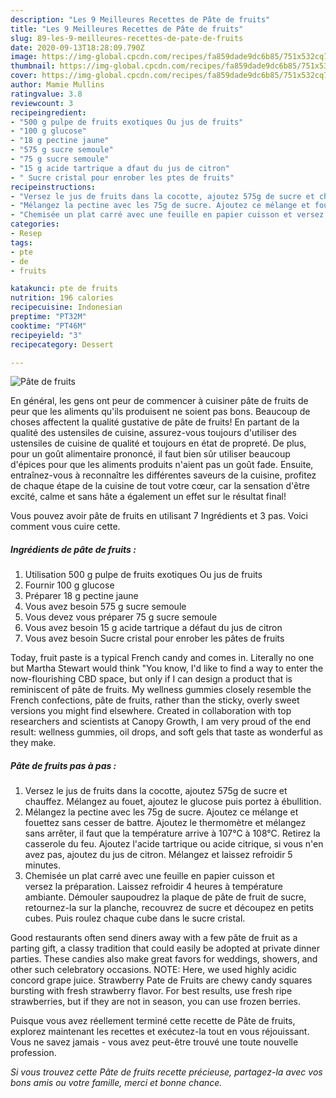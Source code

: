 ```yaml
---
description: "Les 9 Meilleures Recettes de Pâte de fruits"
title: "Les 9 Meilleures Recettes de Pâte de fruits"
slug: 89-les-9-meilleures-recettes-de-pate-de-fruits
date: 2020-09-13T18:28:09.790Z
image: https://img-global.cpcdn.com/recipes/fa859dade9dc6b85/751x532cq70/pate-de-fruits-photo-principale-de-la-recette.jpg
thumbnail: https://img-global.cpcdn.com/recipes/fa859dade9dc6b85/751x532cq70/pate-de-fruits-photo-principale-de-la-recette.jpg
cover: https://img-global.cpcdn.com/recipes/fa859dade9dc6b85/751x532cq70/pate-de-fruits-photo-principale-de-la-recette.jpg
author: Mamie Mullins
ratingvalue: 3.8
reviewcount: 3
recipeingredient:
- "500 g pulpe de fruits exotiques Ou jus de fruits"
- "100 g glucose"
- "18 g pectine jaune"
- "575 g sucre semoule"
- "75 g sucre semoule"
- "15 g acide tartrique a dfaut du jus de citron"
- " Sucre cristal pour enrober les ptes de fruits"
recipeinstructions:
- "Versez le jus de fruits dans la cocotte, ajoutez 575g de sucre et chauffez. Mélangez au fouet, ajoutez le glucose puis portez à ébullition."
- "Mélangez la pectine avec les 75g de sucre. Ajoutez ce mélange et fouettez sans cesser de battre. Ajoutez le thermomètre et mélangez sans arrêter, il faut que la température arrive à 107°C à 108°C. Retirez la casserole du feu. Ajoutez l&#39;acide tartrique ou acide citrique, si vous n&#39;en avez pas, ajoutez du jus de citron. Mélangez et laissez refroidir 5 minutes."
- "Chemisée un plat carré avec une feuille en papier cuisson et versez la préparation. Laissez refroidir 4 heures à température ambiante. Démouler saupoudrez la plaque de pâte de fruit de sucre, retournez-la sur la planche, recouvrez de sucre et découpez en petits cubes. Puis roulez chaque cube dans le sucre cristal."
categories:
- Resep
tags:
- pte
- de
- fruits

katakunci: pte de fruits 
nutrition: 196 calories
recipecuisine: Indonesian
preptime: "PT32M"
cooktime: "PT46M"
recipeyield: "3"
recipecategory: Dessert

---
```



![Pâte de fruits](https://img-global.cpcdn.com/recipes/fa859dade9dc6b85/751x532cq70/pate-de-fruits-photo-principale-de-la-recette.jpg)

En général, les gens ont peur de commencer à cuisiner pâte de fruits de peur que les aliments qu'ils produisent ne soient pas bons. Beaucoup de choses affectent la qualité gustative de pâte de fruits! En partant de la qualité des ustensiles de cuisine, assurez-vous toujours d'utiliser des ustensiles de cuisine de qualité et toujours en état de propreté. De plus, pour un goût alimentaire prononcé, il faut bien sûr utiliser beaucoup d'épices pour que les aliments produits n'aient pas un goût fade. Ensuite, entraînez-vous à reconnaître les différentes saveurs de la cuisine, profitez de chaque étape de la cuisine de tout votre cœur, car la sensation d'être excité, calme et sans hâte a également un effet sur le résultat final!

<!--inarticleads1-->

Vous pouvez avoir pâte de fruits en utilisant 7 Ingrédients et 3 pas. Voici comment vous cuire cette.

##### Ingrédients de pâte de fruits :

1. Utilisation 500 g pulpe de fruits exotiques Ou jus de fruits
1. Fournir 100 g glucose
1. Préparer 18 g pectine jaune
1. Vous avez besoin 575 g sucre semoule
1. Vous devez vous préparer 75 g sucre semoule
1. Vous avez besoin 15 g acide tartrique a défaut du jus de citron
1. Vous avez besoin  Sucre cristal pour enrober les pâtes de fruits


Today, fruit paste is a typical French candy and comes in. Literally no one but Martha Stewart would think &#34;You know, I&#39;d like to find a way to enter the now-flourishing CBD space, but only if I can design a product that is reminiscent of pâte de fruits. My wellness gummies closely resemble the French confections, pâte de fruits, rather than the sticky, overly sweet versions you might find elsewhere. Created in collaboration with top researchers and scientists at Canopy Growth, I am very proud of the end result: wellness gummies, oil drops, and soft gels that taste as wonderful as they make. 

<!--inarticleads2-->

##### Pâte de fruits pas à pas :

1. Versez le jus de fruits dans la cocotte, ajoutez 575g de sucre et chauffez. Mélangez au fouet, ajoutez le glucose puis portez à ébullition.
1. Mélangez la pectine avec les 75g de sucre. Ajoutez ce mélange et fouettez sans cesser de battre. Ajoutez le thermomètre et mélangez sans arrêter, il faut que la température arrive à 107°C à 108°C. Retirez la casserole du feu. Ajoutez l&#39;acide tartrique ou acide citrique, si vous n&#39;en avez pas, ajoutez du jus de citron. Mélangez et laissez refroidir 5 minutes.
1. Chemisée un plat carré avec une feuille en papier cuisson et versez la préparation. Laissez refroidir 4 heures à température ambiante. Démouler saupoudrez la plaque de pâte de fruit de sucre, retournez-la sur la planche, recouvrez de sucre et découpez en petits cubes. Puis roulez chaque cube dans le sucre cristal.


Good restaurants often send diners away with a few pâte de fruit as a parting gift, a classy tradition that could easily be adopted at private dinner parties. These candies also make great favors for weddings, showers, and other such celebratory occasions. NOTE: Here, we used highly acidic concord grape juice. Strawberry Pate de Fruits are chewy candy squares bursting with fresh strawberry flavor. For best results, use fresh ripe strawberries, but if they are not in season, you can use frozen berries. 

<!--inarticleads1-->

<p>
Puisque vous avez réellement terminé cette recette de Pâte de fruits, explorez maintenant les recettes et exécutez-la tout en vous réjouissant. Vous ne savez jamais - vous avez peut-être trouvé une toute nouvelle profession.
</p>

<p>
<i>Si vous trouvez cette Pâte de fruits recette précieuse, partagez-la avec vos bons amis ou votre famille, merci et bonne chance.</i>
</p>
